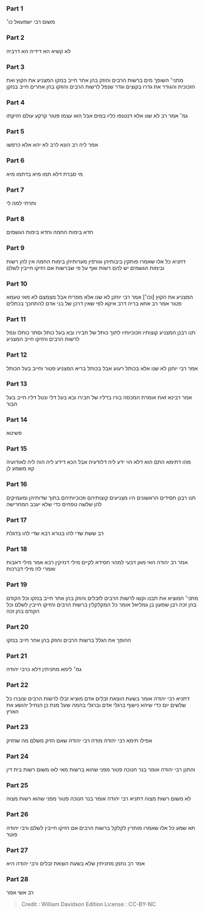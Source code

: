 
### Part 1
משום רבי ישמעאל כו׳

### Part 2
לא קשיא הא דידיה הא דרביה

### Part 3
מתני׳ השופך מים ברשות הרבים והוזק בהן אחר חייב בנזקו המצניע את הקוץ ואת הזכוכית והגודר את גדרו בקוצים וגדר שנפל לרשות הרבים והוזקו בהן אחרים חייב בנזקן

### Part 4
גמ׳ אמר רב לא שנו אלא דנטנפו כליו במים אבל הוא עצמו פטור קרקע עולם הזיקתו

### Part 5
אמר ליה רב הונא לרב לא יהא אלא כרפשו

### Part 6
מי סברת דלא תמו מיא בדתמו מיא

### Part 7
ותרתי למה לי

### Part 8
חדא בימות החמה וחדא בימות הגשמים

### Part 9
דתניא כל אלו שאמרו פותקין ביבותיהן וגורפין מערותיהן בימות החמה אין להן רשות ובימות הגשמים יש להם רשות ואף על פי שברשות אם הזיקו חייבין לשלם

### Part 10
המצניע את הקוץ [וכו׳] אמר רבי יוחנן לא שנו אלא מפריח אבל מצמצם לא מאי טעמא פטור אמר רב אחא בריה דרב איקא לפי שאין דרכן של בני אדם להתחכך בכתלים

### Part 11
תנו רבנן המצניע קוצותיו וזכוכיותיו לתוך כותל של חבירו ובא בעל כותל וסתר כותלו ונפל לרשות הרבים והזיקו חייב המצניע

### Part 12
אמר רבי יוחנן לא שנו אלא בכותל רעוע אבל בכותל בריא המצניע פטור וחייב בעל הכותל

### Part 13
אמר רבינא זאת אומרת המכסה בורו בדליו של חבירו ובא בעל דלי ונטל דליו חייב בעל הבור

### Part 14
פשיטא

### Part 15
מהו דתימא התם הוא דלא הוי ידע ליה דלודעיה אבל הכא דידע ליה הוה ליה לאודועיה קא משמע לן

### Part 16
תנו רבנן חסידים הראשונים היו מצניעים קוצותיהם וזכוכיותיהם בתוך שדותיהן ומעמיקים להן שלשה טפחים כדי שלא יעכב המחרישה

### Part 17
רב ששת שדי להו בנורא רבא שדי להו בדגלת

### Part 18
אמר רב יהודה האי מאן דבעי למהוי חסידא לקיים מילי דנזיקין רבא אמר מילי דאבות ואמרי לה מילי דברכות

### Part 19
מתני׳ המוציא את תבנו וקשו לרשות הרבים לזבלים והוזק בהן אחר חייב בנזקו וכל הקודם בהן זכה רבן שמעון בן גמליאל אומר כל המקלקלין ברשות הרבים והזיקו חייבין לשלם וכל הקודם בהן זכה

### Part 20
ההופך את הגלל ברשות הרבים והוזק בהן אחר חייב בנזקו

### Part 21
גמ׳ לימא מתניתין דלא כרבי יהודה

### Part 22
דתניא רבי יהודה אומר בשעת הוצאת זבלים אדם מוציא זבלו לרשות הרבים וצוברו כל שלשים יום כדי שיהא נישוף ברגלי אדם וברגלי בהמה שעל מנת כן הנחיל יהושע את הארץ

### Part 23
אפילו תימא רבי יהודה מודה רבי יהודה שאם הזיק משלם מה שהזיק

### Part 24
והתנן רבי יהודה אומר בנר חנוכה פטור מפני שהוא ברשות מאי לאו משום רשות בית דין

### Part 25
לא משום רשות מצוה דתניא רבי יהודה אומר בנר חנוכה פטור מפני שהוא רשות מצוה

### Part 26
תא שמע כל אלו שאמרו מותרין לקלקל ברשות הרבים אם הזיקו חייבין לשלם ורבי יהודה פוטר

### Part 27
אמר רב נחמן מתניתין שלא בשעת הוצאת זבלים ורבי יהודה היא

### Part 28
רב אשי אמר

>Credit : William Davidson Edition
>License : CC-BY-NC